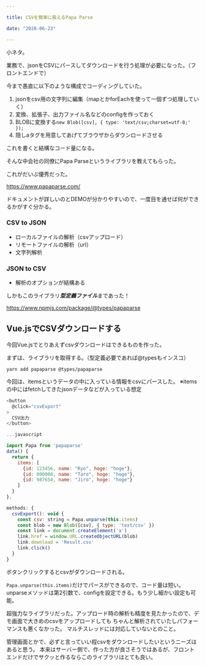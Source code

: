 ```yaml
---

title: CSVを簡単に扱えるPapa Parse

date: "2020-06-23"

---
```


小ネタ。

業務で、jsonをCSVにパースしてダウンロードを行う処理が必要になった。（フロントエンドで）

今まで愚直に以下のような構成でコーディングしていた。

1. jsonをcsv用の文字列に編集（mapとかforEachを使って一個ずつ処理していく）
2. 変換、拡張子、出力ファイル名などのconfigを作っておく
3. BLOBに変換する```new Blob([csv], { type: 'text/csv;charset=utf-8;' });```
4. 隠しaタグを用意してあげてブラウザからダウンロードさせる

これを書くと結構なコード量になる。

そんな中会社の同僚にPapa Parseというライブラリを教えてもらった。

これがだいぶ優秀だった。

https://www.papaparse.com/

ドキュメントが詳しいのとDEMOが分かりやすいので、一度目を通せば何ができるかがすぐ分かる。

### CSV to JSON
- ローカルファイルの解析（csvアップロード）
- リモートファイルの解析（url）
- 文字列解析

### JSON to CSV
- 解析のオプションが結構ある

しかもこのライブラリ***型定義ファイル***まであった！

https://www.npmjs.com/package/@types/papaparse

## Vue.jsでCSVダウンロードする

今回Vue.jsでとりあえずcsvダウンロードはできるものを作った。

まずは、ライブラリを取得する。（型定義必要であれば@typesもインスコ）

```shell
yarn add papaparse @types/papaparse

```

今回は、itemsというデータの中に入っている情報をcsvにパースした。
※itemsの中にはfetchしてきたjsonデータなどが入っている想定

```javascript
<button
  @click="csvExport"
>
  CSV出力
</button>

...javascript

import Papa from 'papaparse'
data() {
  return {
    items: [
      {id: 123456, name: "Ryo", hoge: "hoge"},
      {id: 000000, name: "Taro", hoge: "hoge"},
      {id: 987654, name: "Jiro", hoge: "hoge"}
    ]
  }
},

methods: {
  csvExport(): void {
    const csv: string = Papa.unparse(this.items)
    const blob = new Blob([csv], { type: 'text/csv' })
    const link = document.createElement('a')
    link.href = window.URL.createObjectURL(blob)
    link.download = 'Result.csv'
    link.click()
  }
}

```
ボタンクリックするとcsvがダウンロードされる。

```Papa.unparse(this.items)```だけでパースができるので、コード量は短い。unparseメソッドは第2引数で、configを設定できる。もう少し細かい設定も可能。

超強力なライブラリだった。アップロード時の解析も精度を見たかったので、デモ画面で大きめのcsvをアップロードしても
ちゃんと解析されていたしパフォーマンスも悪くなかった。 マルチスレッドには対応していないとのこと。

管理画面とかで、必ずと言っていい程csvをダウンロードしたいというニーズはあると思う。
本来はサーバー側で、作った方が良さそうではあるが、フロントエンドだけでサクッと作るならこのライブラリはとても良い。


